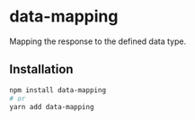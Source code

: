 # data-mapping

Mapping the response to the defined data type.

## Installation

```bash
npm install data-mapping
# or
yarn add data-mapping
```
